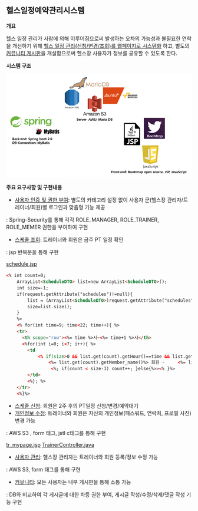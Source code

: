 ## 헬스일정예약관리시스템

**개요**

  헬스 일정 관리가 사람에 의해 이루어짐으로써 발생하는 오차의 가능성과 불필요한 연락을 개선하기 위해 <u>헬스 일정 관리(신청/변경/조회)를 웹페이지로 시스템화</u> 하고, 별도의 <u>커뮤니티 게시판</u>을 개설함으로써 헬스장 사용자가 정보를 공유할 수 있도록 한다.



**시스템 구조**

![system-architecture](https://github.com/SeoJaeyeon/fitnessCenterManagementSystem/blob/master/img/system-architecture.PNG?raw=true)



**주요 요구사항 및 구현내용**

- <u>사용자 인증 및 권한 부여</u>: 별도의 카테고리 설정 없이 사용자 군(헬스장 관리자/트레이너/회원)별 로그인과 맞춤형 기능 제공

: Spring-Security를 통해 각각 ROLE_MANAGER, ROLE_TRAINER, ROLE_MEMER 권한을 부여하여 구현 

- <u>스케줄 조회</u>: 트레이너와 회원은 금주 PT 일정 확인 

: jsp 반복문을 통해 구현 

[schedule.jsp](https://github.com/SeoJaeyeon/fitnessCenterManagementSystem/blob/master/fitnessCenterManagementSystem/src/main/webapp/WEB-INF/views/schedule.jsp)

```html
<% int count=0;
	ArrayList<ScheduleDTO> list=new ArrayList<ScheduleDTO>();
	int size=-1;
	if(request.getAttribute("schedules")!=null){
		list = (ArrayList<ScheduleDTO>)request.getAttribute("schedules");
		size=list.size();
	}
	%>
  	<% for(int time=9; time<22; time++){ %>
    <tr>
      <th scope="row"><%= time %>시~<%= time+1 %>시</th>
	  <%for(int i=0; i<7; i++){ %>
	  	<td
	  		<% if(size>0 && list.get(count).getHour()==time && list.get(count).getDay()==i){%> style="background-color:rgb(204,255,255)">
	  			<%= list.get(count).getMember_name()%> 회원 - 	<%= list.get(count).getTrainer_name()%> 트레이너 
	  			 <%; if(count < size-1) count++; }else{%>><% }%>
	  	</td>
	  	<%}; %>
    </tr>
    <%}%>
```

- <u>스케줄 신청</u>: 회원은 2주 후의 PT일정 신청/변경/예약대기
- <u>개인정보 수정</u>: 트레이너와 회원은 자신의 개인정보(패스워드, 연락처, 프로필 사진) 변경 가능

: AWS S3 , form 태그, jstl c태그를 통해 구현 

[tr_mypage.jsp](https://github.com/SeoJaeyeon/fitnessCenterManagementSystem/blob/master/fitnessCenterManagementSystem/src/main/webapp/WEB-INF/views/trainer/tr_mypage.jsp)
[TrainerController.java](https://github.com/SeoJaeyeon/fitnessCenterManagementSystem/blob/master/fitnessCenterManagementSystem/src/main/java/kr/ac/fcm/controller/TrainerController.java)

- <u>사용자 관리</u>: 헬스장 관리자는 트레이너와 회원 등록/정보 수정 가능

: AWS S3, form 태그를 통해 구현

- <u>커뮤니티</u>: 모든 사용자는 내부 게시판을 통해 소통 가능

: DB와 비교하여 각 게시글에 대한 차등 권한 부여, 게시글 작성/수정/삭제/댓글 작성 기능 구현
